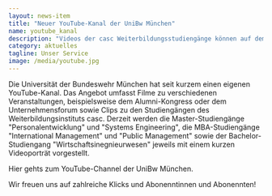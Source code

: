 ```yaml
---
layout: news-item
title: "Neuer YouTube-Kanal der UniBw München"
name: youtube_kanal
description: "Videos der casc Weiterbildungsstudiengänge können auf dem YouTube-Kanal der Universität der Bundeswehr München angeschaut werden. Wir freuen uns auf zahlreiche Klicks und Abonenntinnen und Abonennten!"
category: aktuelles
tagline: Unser Service
image: /media/youtube.jpg
---
```


Die Universität der Bundeswehr München hat seit kurzem einen eigenen YouTube-Kanal. Das Angebot umfasst Filme zu verschiedenen Veranstaltungen, beispielsweise dem Alumni-Kongress oder dem Unternehmensforum sowie Clips zu den Studiengängen des Weiterbildungsinstituts casc. Derzeit werden die Master-Studiengänge "Personalentwicklung" und "Systems Engineering", die MBA-Studiengänge "International Management" und "Public Management" sowie der Bachelor-Studiengang "Wirtschaftsinegnieurwesen" jeweils mit einem kurzen Videoporträt vorgestellt.

Hier gehts zum YouTube-Channel der UniBw München.

Wir freuen uns auf zahlreiche Klicks und Abonenntinnen und Abonennten!